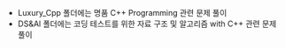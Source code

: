- Luxury_Cpp 폴더에는 명품 C++ Programming 관련 문제 풀이
- DS&Al 폴더에는 코딩 테스트를 위한 자료 구조 및 알고리즘 with C++ 관련 문제 풀이
